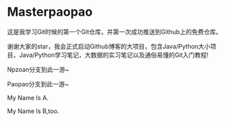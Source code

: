 # Masterpaopao
这是我学习Git时候的第一个Git仓库，并第一次成功推送到Github上的免费仓库。

谢谢大家的star，我会正式启动Github博客的大项目，包含Java/Python大小项目，Java/Python学习笔记，大数据的实习笔记以及通俗易懂的Git入门教程!

Npzoan分支到此一游~

Paopao分支到此一游~

My Name Is A.

My Name Is B,too.
